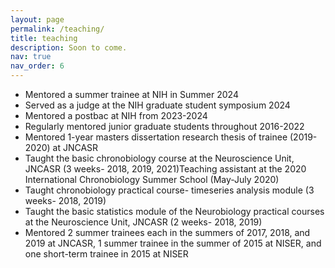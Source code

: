 ```yaml
---
layout: page
permalink: /teaching/
title: teaching
description: Soon to come.
nav: true
nav_order: 6
---
```


- Mentored a summer trainee at NIH in Summer 2024
- Served as a judge at the NIH graduate student symposium 2024
- Mentored a postbac at NIH from 2023-2024
- Regularly mentored junior graduate students throughout 2016-2022
- Mentored 1-year masters dissertation research thesis of trainee (2019-2020) at JNCASR
- Taught the basic chronobiology course at the Neuroscience Unit, JNCASR (3 weeks- 2018, 2019, 2021)Teaching assistant at the 2020 International Chronobiology Summer School (May-July 2020)
- Taught chronobiology practical course- timeseries analysis module (3 weeks- 2018, 2019)
- Taught the basic statistics module of the Neurobiology practical courses at the Neuroscience Unit, JNCASR (2 weeks- 2018, 2019)
- Mentored 2 summer trainees each in the summers of 2017, 2018, and 2019 at JNCASR, 1 summer trainee in the summer of 2015 at NISER, and one short-term trainee in 2015 at NISER
